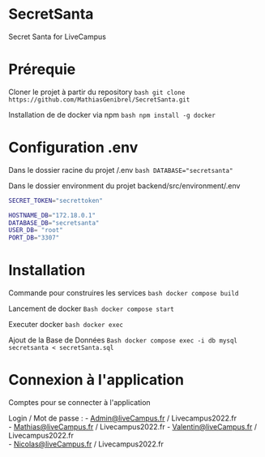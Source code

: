 # SecretSanta
Secret Santa for LiveCampus

# Prérequie
Cloner le projet à partir du repository 
`` bash
git clone https://github.com/MathiasGenibrel/SecretSanta.git
``

Installation de de docker via npm
`` bash
npm install -g docker
``

# Configuration .env

Dans le dossier racine du projet /.env
`` bash
DATABASE="secretsanta"
``

Dans le dossier environment du projet backend/src/environment/.env
``` bash
SECRET_TOKEN="secrettoken"

HOSTNAME_DB="172.18.0.1"
DATABASE_DB="secretsanta"
USER_DB= "root"
PORT_DB="3307"
```

# Installation 

Commande pour construires les services
`` bash
docker compose build
``

Lancement de docker 
`` Bash
docker compose start
``

Executer docker
`` bash
docker exec
``

Ajout de la Base de Données
`` Bash
docker compose exec -i db mysql secretsanta < secretSanta.sql
``

# Connexion à l'application 

Comptes pour se connecter à l'application

Login / Mot de passe  :
    - Admin@liveCampus.fr / Livecampus2022.fr                                 
      - Mathias@liveCampus.fr / Livecampus2022.fr
      - Valentin@liveCampus.fr / Livecampus2022.fr                    
      - Nicolas@liveCampus.fr / Livecampus2022.fr                    
                         